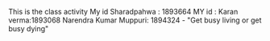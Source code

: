This is the class activity
My id Sharadpahwa : 1893664
MY id : Karan verma:1893068
Narendra Kumar Muppuri: 1894324 - "Get busy living or get busy dying"
